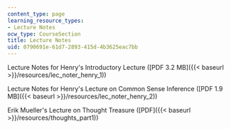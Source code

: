 ```yaml
---
content_type: page
learning_resource_types:
- Lecture Notes
ocw_type: CourseSection
title: Lecture Notes
uid: 0790691e-61d7-2893-415d-4b3625eac7bb
---
```


Lecture Notes for Henry's Introductory Lecture ([PDF 3.2 MB]({{< baseurl >}}/resources/lec_noter_henry_1))

Lecture Notes for Henry's Lecture on Common Sense Inference ([PDF 1.9 MB]({{< baseurl >}}/resources/lec_noter_henry_2))

Erik Mueller's Lecture on Thought Treasure ([PDF]({{< baseurl >}}/resources/thoughts_part1))